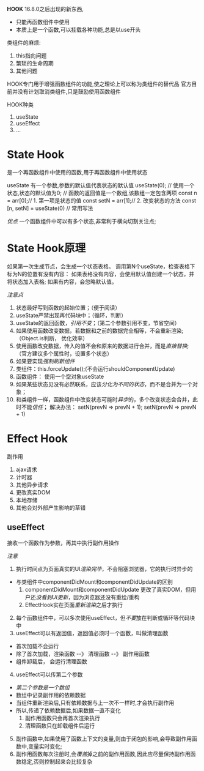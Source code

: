 **HOOK**
16.8.0之后出现的新东西,
  - 只能再函数组件中使用
  - 本质上是一个函数,可以挂载各种功能,总是以use开头

类组件的麻烦: 
1. this指向问题
2. 繁琐的生命周期
3. 其他问题

HOOK专门用于增强函数组件的功能,使之理论上可以称为类组件的替代品
官方目前并没有计划取消类组件,只是鼓励使用函数组件

HOOK种类
1. useState
2. useEffect
3. ...

# State Hook
  是一个再函数组件中使用的函数,用于再函数组件中使用状态

  useState
  有一个参数,参数的默认值代表状态的默认值
  useState(0);  // 使用一个状态,状态的默认值为0;
                // 函数的返回值是一个数组,该数组一定包含两项
const n = arr[0];// 1. 第一项是状态的值
const setN = arr[1];// 2. 改变状态的方法
const [n, setN] = useState(0) // 常用写法

*优点*
一个函数组件中可以有多个状态,非常利于横向切割关注点;

# State Hook原理
如果第一次生成节点，会生成一个状态表格。
调用第N个useState，检查表格下标为N的位置有没有内容：
如果表格没有内容，会使用默认值创建一个状态，并将状态加入表格;
如果有内容，会忽略默认值。

*注意点*
1. 状态最好写到函数的起始位置；（便于阅读）
2. useState严禁出现再代码块中；（循环，判断）
3. useState的返回函数，*引用不变*；（第二个参数引用不变，节省空间）
4. 如果使用函数改变数据，若数据和之前的数据完全相等，不会重新渲染;（Object.is判断， 优化效率）
5. 使用函数改变数据，传入的值不会和原来的数据进行合并，而是*直接替换*;（官方建议多个属性时，设置多个状态）
6. 如果要实现*强制刷新组件*
  1. 类组件：this.forceUpdate();(不会运行shouldComponentUpdate)
  2. 函数组件： 使用一个空对象useState
7. 如果某些状态见没有必然联系，应该*分化为不同的状态*，而不是合并为一个对象；
7. 和类组件一样，函数组件中改变状态可能时*异步*的，多个改变状态会合并，此时不能*信任*；
  解决办法： setN(prevN => prevN + 1); setN(prevN => prevN + 1)

# Effect Hook
副作用
1. ajax请求
2. 计时器
3. 其他异步请求
4. 更改真实DOM
5. 本地存储
6. 其他会对外部产生影响的草错

## useEffect
接收一个函数作为参数，再其中执行副作用操作

*注意*
1. 执行时间点为页面真实的UI*渲染完毕*，不会阻塞浏览器，它的执行时异步的
  - 与类组件中componentDidMount和componentDidUpdate的区别
    1. componentDidMount和componentDidUpdate 更改了真实DOM，但用户还*没看到UI更新*，因为浏览器还没有重绘/重构
    2. EffectHook实在页面*重新渲染*之后才执行
2. 每个函数组件中，可以多次使用useEffect，但*不要*放在判断或循环等代码块中
3. useEffect可以有返回值，返回值必须时一个函数，叫做清理函数
  - 首次加载不会运行
  - 除了首次加载，渲染函数 --》 清理函数 --》 副作用函数
  - 组件卸载后， 会运行清理函数
4. useEffect可以传第二个参数
  - *第二个参数是一个数组*
  - 数组中记录副作用的依赖数据
  - 当组件重新渲染后,只有依赖数据与上一次不一样时,才会执行副作用
  - 所以,传递了依赖数据后,如果数据一直不变化
      1. 副作用函数只会再首次渲染执行
      2. 清理函数只在卸载组件后运行
5. 副作函数中,如果使用了函数上下文的变量,则由于闭包的影响,会导致副作用函数中,变量实时变化;
6. 副作用函数每次注册时,会*覆盖*掉之前的副作用函数,因此应尽量保持副作用函数稳定,否则控制起来会比较复杂